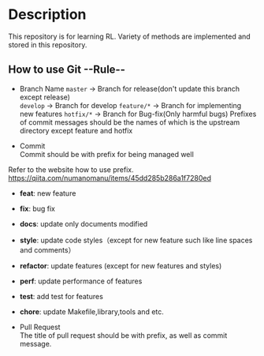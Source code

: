 Description
===
This repository is for learning RL.
Variety of methods are implemented and stored in this repository.


How to use Git --Rule--
---
* Branch Name
`master`  -> Branch for release(don't update this branch except release)  
`develop` -> Branch for develop
`feature/*` -> Branch for implementing new features
`hotfix/*` -> Branch for Bug-fix(Only harmful bugs)
Prefixes of commit messages should be the names of which is the upstream directory except feature and hotfix  

* Commit   
Commit should be with prefix for being managed well  

Refer to the website how to use prefix.   
https://qiita.com/numanomanu/items/45dd285b286a1f7280ed 
 
  * **feat**: new feature
  * **fix**: bug fix
  * **docs**: update only documents modified 
  * **style**: update code styles（except for new feature such like line spaces and comments）
  * **refactor**: update features (except for new features and styles)
  * **perf**: update performance of features
  * **test**: add test for features
  * **chore**: update Makefile,library,tools and etc.

* Pull Request  
The title of pull request should be with prefix, as well as commit message.